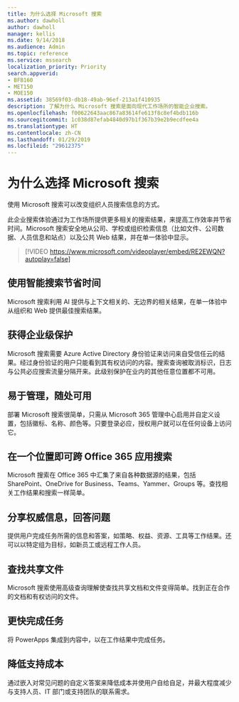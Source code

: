 ```yaml
---
title: 为什么选择 Microsoft 搜索
ms.author: dawholl
author: dawholl
manager: kellis
ms.date: 9/14/2018
ms.audience: Admin
ms.topic: reference
ms.service: mssearch
localization_priority: Priority
search.appverid:
- BFB160
- MET150
- MOE150
ms.assetid: 38569f03-db18-49ab-96ef-213a1f410935
description: 了解为什么 Microsoft 搜索是面向现代工作场所的智能企业搜索。
ms.openlocfilehash: f00622643aac867a83614fe613f8c8ef4bdb116b
ms.sourcegitcommit: 1c038d87efab4840d97b1f367b39e2b9ecdfee4a
ms.translationtype: HT
ms.contentlocale: zh-CN
ms.lasthandoff: 01/29/2019
ms.locfileid: "29612375"
---
```

# <a name="why-microsoft-search"></a>为什么选择 Microsoft 搜索

使用 Microsoft 搜索可以改变组织人员搜索信息的方式。 
  
此企业搜索体验通过为工作场所提供更多相关的搜索结果，来提高工作效率并节省时间。Microsoft 搜索安全地从公司、学校或组织检索信息（比如文件、公司数据、人员信息和站点）以及公共 Web 结果，并在单一体验中显示。

> [!VIDEO https://www.microsoft.com/videoplayer/embed/RE2EWQN?autoplay=false]
  
## <a name="save-time-with-intelligent-search"></a>使用智能搜索节省时间

Microsoft 搜索利用 AI 提供与上下文相关的、无边界的相关结果，在单一体验中从组织和 Web 提供最佳搜索结果。
  
## <a name="get-enterprise-grade-protection"></a>获得企业级保护

Microsoft 搜索需要 Azure Active Directory 身份验证来访问来自受信任云的结果。经过身份验证的用户只能看到其有权访问的内容。搜索查询被取消标识，日志与公共必应搜索流量分隔开来。此级别保护在业内的其他任意位置都不可用。
  
## <a name="easy-to-administer-and-available-everywhere"></a>易于管理，随处可用

部署 Microsoft 搜索很简单，只需从 Microsoft 365 管理中心启用并自定义设置，包括徽标、名称、颜色等。只要登录必应，授权用户就可以在任何设备上访问它。
  
## <a name="one-place-to-search-across-office-365-apps"></a>在一个位置即可跨 Office 365 应用搜索

Microsoft 搜索在 Office 365 中汇集了来自各种数据源的结果，包括 SharePoint、OneDrive for Business、Teams、Yammer、Groups 等。查找相关工作结果和搜索一样简单。
  
## <a name="share-authoritative-information-and-answer-questions"></a>分享权威信息，回答问题

提供用户完成任务所需的信息和答案，如策略、权益、资源、工具等工作结果。还可以以特定组为目标，如新员工或远程工作人员。
  
## <a name="find-shared-files"></a>查找共享文件

Microsoft 搜索使用高级查询理解使查找共享文档和文件变得简单。找到正在合作的文档和有权访问的文件。 
  
## <a name="complete-tasks-faster"></a>更快完成任务

将 PowerApps 集成到内容中，以在工作结果中完成任务。
  
## <a name="reduce-support-costs"></a>降低支持成本

通过嵌入对常见问题的自定义答案来降低成本并使用户自给自足，并最大程度减少与支持人员、IT 部门或支持团队的联系需求。
  

